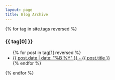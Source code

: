 ```yaml
---
layout: page
title: Blog Archive
---
```


{% for tag in site.tags reversed %}
  <h3>{{ tag[0] }}</h3>
  <ul>
    {% for post in tag[1] reversed %}
      <li><a href="{{ post.url }}">{{ post.date | date: "%B %Y" }} - {{ post.title }}</a></li>
    {% endfor %}
  </ul>
{% endfor %}